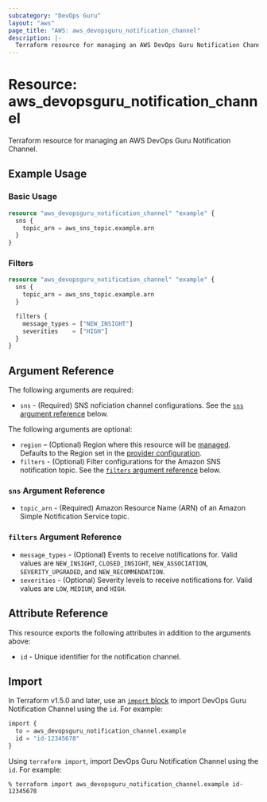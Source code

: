 ```yaml
---
subcategory: "DevOps Guru"
layout: "aws"
page_title: "AWS: aws_devopsguru_notification_channel"
description: |-
  Terraform resource for managing an AWS DevOps Guru Notification Channel.
---
```

# Resource: aws_devopsguru_notification_channel

Terraform resource for managing an AWS DevOps Guru Notification Channel.

## Example Usage

### Basic Usage

```terraform
resource "aws_devopsguru_notification_channel" "example" {
  sns {
    topic_arn = aws_sns_topic.example.arn
  }
}
```

### Filters

```terraform
resource "aws_devopsguru_notification_channel" "example" {
  sns {
    topic_arn = aws_sns_topic.example.arn
  }

  filters {
    message_types = ["NEW_INSIGHT"]
    severities    = ["HIGH"]
  }
}
```

## Argument Reference

The following arguments are required:

* `sns` - (Required) SNS noficiation channel configurations. See the [`sns` argument reference](#sns-argument-reference) below.

The following arguments are optional:

* `region` – (Optional) Region where this resource will be [managed](https://docs.aws.amazon.com/general/latest/gr/rande.html#regional-endpoints). Defaults to the Region set in the [provider configuration](https://registry.terraform.io/providers/hashicorp/aws/latest/docs#aws-configuration-reference).
* `filters` - (Optional) Filter configurations for the Amazon SNS notification topic. See the [`filters` argument reference](#filters-argument-reference) below.

### `sns` Argument Reference

* `topic_arn` - (Required) Amazon Resource Name (ARN) of an Amazon Simple Notification Service topic.

### `filters` Argument Reference

* `message_types` - (Optional) Events to receive notifications for. Valid values are `NEW_INSIGHT`, `CLOSED_INSIGHT`, `NEW_ASSOCIATION`, `SEVERITY_UPGRADED`, and `NEW_RECOMMENDATION`.
* `severities` - (Optional) Severity levels to receive notifications for. Valid values are `LOW`, `MEDIUM`, and `HIGH`.

## Attribute Reference

This resource exports the following attributes in addition to the arguments above:

* `id` - Unique identifier for the notification channel.

## Import

In Terraform v1.5.0 and later, use an [`import` block](https://developer.hashicorp.com/terraform/language/import) to import DevOps Guru Notification Channel using the `id`. For example:

```terraform
import {
  to = aws_devopsguru_notification_channel.example
  id = "id-12345678"
}
```

Using `terraform import`, import DevOps Guru Notification Channel using the `id`. For example:

```console
% terraform import aws_devopsguru_notification_channel.example id-12345678
```
